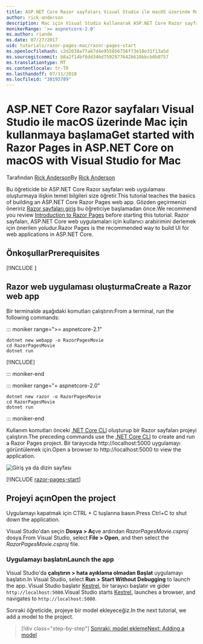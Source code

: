 ```yaml
---
title: ASP.NET Core Razor sayfaları Visual Studio ile macOS üzerinde Mac için kullanmaya başlama
author: rick-anderson
description: Mac için Visual Studio kullanarak ASP.NET Core Razor sayfaları kullanmaya başlama öğrenin
monikerRange: '>= aspnetcore-2.0'
ms.author: riande
ms.date: 07/27/2017
uid: tutorials/razor-pages-mac/razor-pages-start
ms.openlocfilehash: c2d2038a77a67d4e955856756f73e18e31f13a5d
ms.sourcegitcommit: b8a2f14bf8dd346d7592977642b610bbcb0b0757
ms.translationtype: MT
ms.contentlocale: tr-TR
ms.lasthandoff: 07/11/2018
ms.locfileid: "38193789"
---
```

# <a name="get-started-with-razor-pages-in-aspnet-core-on-macos-with-visual-studio-for-mac"></a><span data-ttu-id="32860-103">ASP.NET Core Razor sayfaları Visual Studio ile macOS üzerinde Mac için kullanmaya başlama</span><span class="sxs-lookup"><span data-stu-id="32860-103">Get started with Razor Pages in ASP.NET Core on macOS with Visual Studio for Mac</span></span>

<span data-ttu-id="32860-104">Tarafından [Rick Anderson](https://twitter.com/RickAndMSFT)</span><span class="sxs-lookup"><span data-stu-id="32860-104">By [Rick Anderson](https://twitter.com/RickAndMSFT)</span></span>

<span data-ttu-id="32860-105">Bu öğreticide bir ASP.NET Core Razor sayfaları web uygulaması oluşturmaya ilişkin temel bilgileri size öğretir.</span><span class="sxs-lookup"><span data-stu-id="32860-105">This tutorial teaches the basics of building an ASP.NET Core Razor Pages web app.</span></span> <span data-ttu-id="32860-106">Gözden geçirmenizi öneririz [Razor sayfaları giriş](xref:razor-pages/index) bu öğreticiye başlamadan önce.</span><span class="sxs-lookup"><span data-stu-id="32860-106">We recommend you review [Introduction to Razor Pages](xref:razor-pages/index) before starting this tutorial.</span></span> <span data-ttu-id="32860-107">Razor sayfaları, ASP.NET Core web uygulamaları için kullanıcı arabirimini derlemek için önerilen yoludur.</span><span class="sxs-lookup"><span data-stu-id="32860-107">Razor Pages is the recommended way to build UI for web applications in ASP.NET Core.</span></span>

## <a name="prerequisites"></a><span data-ttu-id="32860-108">Önkoşullar</span><span class="sxs-lookup"><span data-stu-id="32860-108">Prerequisites</span></span>

[!INCLUDE [](~/includes/net-core-prereqs-macos.md)]

## <a name="create-a-razor-web-app"></a><span data-ttu-id="32860-109">Razor web uygulaması oluşturma</span><span class="sxs-lookup"><span data-stu-id="32860-109">Create a Razor web app</span></span>

<span data-ttu-id="32860-110">Bir terminalde aşağıdaki komutları çalıştırın:</span><span class="sxs-lookup"><span data-stu-id="32860-110">From a terminal, run the following commands:</span></span>

::: moniker range=">= aspnetcore-2.1"

```console
dotnet new webapp -o RazorPagesMovie
cd RazorPagesMovie
dotnet run
```

[!INCLUDE[](~/includes/webapp-alias-notice.md)]

::: moniker-end

::: moniker range="= aspnetcore-2.0"

```console
dotnet new razor -o RazorPagesMovie
cd RazorPagesMovie
dotnet run
```

::: moniker-end

<span data-ttu-id="32860-111">Kullanım komutları önceki [.NET Core CLI](https://docs.microsoft.com/dotnet/core/tools/dotnet) oluşturup bir Razor sayfaları projeyi çalıştırın.</span><span class="sxs-lookup"><span data-stu-id="32860-111">The preceding commands use the [.NET Core CLI](https://docs.microsoft.com/dotnet/core/tools/dotnet) to create and run a Razor Pages project.</span></span> <span data-ttu-id="32860-112">Bir tarayıcıda http://localhost:5000 uygulamayı görüntülemek için.</span><span class="sxs-lookup"><span data-stu-id="32860-112">Open a browser to http://localhost:5000 to view the application.</span></span>

![Giriş ya da dizin sayfası](../razor-pages/razor-pages-start/_static/home.png)

[!INCLUDE [razor-pages-start](../../includes/RP/razor-pages-start.md)]

## <a name="open-the-project"></a><span data-ttu-id="32860-114">Projeyi açın</span><span class="sxs-lookup"><span data-stu-id="32860-114">Open the project</span></span>

<span data-ttu-id="32860-115">Uygulamayı kapatmak için CTRL + C tuşlarına basın.</span><span class="sxs-lookup"><span data-stu-id="32860-115">Press Ctrl+C to shut down the application.</span></span>

<span data-ttu-id="32860-116">Visual Studio'dan seçin **Dosya > Aç**ve ardından *RazorPagesMovie.csproj* dosya.</span><span class="sxs-lookup"><span data-stu-id="32860-116">From Visual Studio, select **File > Open**, and then select the *RazorPagesMovie.csproj* file.</span></span>

### <a name="launch-the-app"></a><span data-ttu-id="32860-117">Uygulamayı başlatın</span><span class="sxs-lookup"><span data-stu-id="32860-117">Launch the app</span></span>

<span data-ttu-id="32860-118">Visual Studio'da **çalıştırın > hata ayıklama olmadan Başlat** uygulamayı başlatın.</span><span class="sxs-lookup"><span data-stu-id="32860-118">In Visual Studio, select **Run > Start Without Debugging** to launch the app.</span></span> <span data-ttu-id="32860-119">Visual Studio başlatır [Kestrel](xref:fundamentals/servers/kestrel), bir tarayıcı başlatır ve gider `http://localhost:5000`.</span><span class="sxs-lookup"><span data-stu-id="32860-119">Visual Studio starts [Kestrel](xref:fundamentals/servers/kestrel), launches a browser, and navigates to `http://localhost:5000`.</span></span>

<span data-ttu-id="32860-120">Sonraki öğreticide, projeye bir model ekleyeceğiz.</span><span class="sxs-lookup"><span data-stu-id="32860-120">In the next tutorial, we add a model to the project.</span></span>

> [!div class="step-by-step"]
> [<span data-ttu-id="32860-121">Sonraki: model ekleme</span><span class="sxs-lookup"><span data-stu-id="32860-121">Next: Adding a model</span></span>](xref:tutorials/razor-pages-mac/model)
